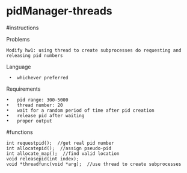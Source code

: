 # pidManager-threads


#instructions

Problems

    Modify hw1: using thread to create subprocesses do requesting and releasing pid numbers

Language

     •	whichever preferred

Requirements

    •	pid range: 300-5000
    •	thread number: 20
    •	wait for a random period of time after pid creation
    •	release pid after waiting
    •	proper output

#functions

    int requestpid();  //get real pid number
    int allocatepid();  //assign pseudo-pid
    int allocate_map();  //find valid location
    void releasepid(int index);  
    void *threadfunc(void *arg);  //use thread to create subprocesses
